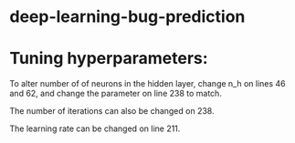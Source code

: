 # deep-learning-bug-prediction

# Tuning hyperparameters:

To alter number of of neurons in the hidden layer, change n_h on lines 46 and 62, and change the parameter on line 238 to match.

The number of iterations can also be changed on 238.

The learning rate can be changed on line 211.
